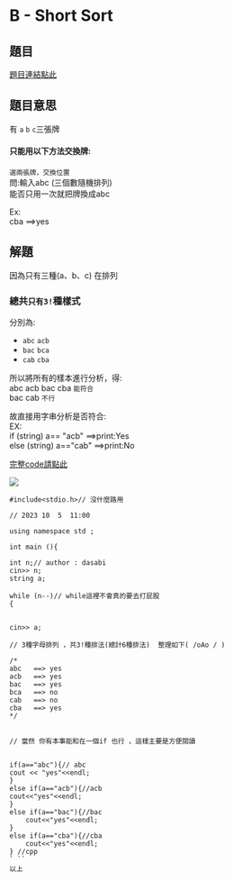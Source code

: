 # B - Short Sort

## 題目
[題目連結點此](https://vjudge.net/contest/585165#problem/B)

## 題目意思
有 `a` `b` `c`三張牌<br>
#### 只能用以下方法交換牌:
`選兩張牌，交換位置`<br>
問:輸入abc (三個數隨機排列)<br>
能否只用一次就把牌換成abc

Ex:<br>
cba ==>yes
## 解題

 因為只有三種(a、b、c) 在排列

### 總共`只有3!`種樣式 

分別為:<br>
*   `abc` `acb` <br>
*   `bac` `bca`<br>
*   `cab` `cba`<br>


  所以將所有的樣本進行分析，得:<br>
abc acb bac cba `能符合`<br>
bac cab `不行`<br>

故直接用字串分析是否符合:<br>
EX:<br>
if (string) a== "acb"           ==>print:Yes<br>
else (string) a=="cab"          ==>print:No<br>


[完整code請點此](https://github.com/archue001/CPEB1005/blob/main/B%20-%20Short%20Sort.cpp) <br>



![](https://github.com/archue001/CPEB1005/blob/main/1499593276-2126423918_n.jpg)
<br>
``` #include<iostream>
#include<stdio.h>// 沒什麼路用

// 2023 10  5  11:00

using namespace std ;

int main (){

int n;// author : dasabi    
cin>> n; 
string a;

while (n--)// while這裡不會真的要去打屁股
{
    
        
cin>> a;

// 3種字母排列 ，共3!種排法(總計6種排法)  整理如下( /oAo / )

/*
abc   ==> yes 
acb   ==> yes
bac   ==> yes
bca   ==> no
cab   ==> no
cba   ==> yes
*/
 

// 當然 你有本事能和在一個if 也行 ，這樣主要是方便閱讀


if(a=="abc"){// abc 
cout << "yes"<<endl;
}
else if(a=="acb"){//acb
cout<<"yes"<<endl;
}
else if(a=="bac"){//bac
    cout<<"yes"<<endl;
}
else if(a=="cba"){//cba
    cout<<"yes"<<endl;
} //cpp
` ``
以上




